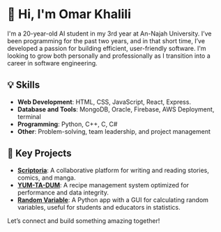 # 👋 Hi, I'm Omar Khalili

I'm a 20-year-old AI student in my 3rd year at An-Najah University. I’ve been programming for the past two years, and in that short time, I’ve developed a passion for building efficient, user-friendly software. I'm looking to grow both personally and professionally as I transition into a career in software engineering.

## 💡 Skills

- **Web Development**: HTML, CSS, JavaScript, React, Express.
- **Database and Tools**: MongoDB, Oracle, Firebase, AWS Deployment, terminal
- **Programming**: Python, C++, C, C#
- **Other**: Problem-solving, team leadership, and project management

## 🚀 Key Projects

- **[Scriptoria](https://github.com/OmarAnKh/Scriptoria)**: A collaborative platform for writing and reading stories, comics, and manga.
- **[YUM-TA-DUM](https://github.com/OmarAnKh/YUM-TA-DUM)**: A recipe management system optimized for performance and data integrity.
- **[Random Variable](https://github.com/amjadAwad95/RV-project)**: A Python app with a GUI for calculating random variables, useful for students and educators in statistics.

Let’s connect and build something amazing together!
